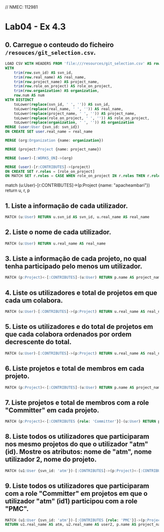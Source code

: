 // NMEC: 112981

# Lab04 - Ex 4.3

## 0. Carregue o conteudo do ficheiro `/resouces/git_selection.csv`.
```sql
LOAD CSV WITH HEADERS FROM 'file:///resources/git_selection.csv' AS row
WITH 
    trim(row.svn_id) AS svn_id,
    trim(row.real_name) AS real_name,
    trim(row.project_name) AS project_name,
    trim(row.role_on_project) AS role_on_project,
    trim(row.organization) AS organization,
    row.num AS num
WITH DISTINCT 
    toLower(replace(svn_id, ' ', '')) AS svn_id, 
    toLower(replace(real_name, ' ', '')) AS real_name, 
    toLower(replace(project_name, ' ', '')) AS project_name, 
    toLower(replace(role_on_project, ' ', '')) AS role_on_project, 
    toLower(replace(organization, ' ', '')) AS organization
MERGE (user:User {svn_id: svn_id}) 
ON CREATE SET user.real_name = real_name

MERGE (org:Organization {name: organization})

MERGE (project:Project {name: project_name})

MERGE (user)-[:WORKS_ON]->(org)

MERGE (user)-[r:CONTRIBUTES]->(project)
ON CREATE SET r.roles = [role_on_project]
ON MATCH SET r.roles = CASE WHEN role_on_project IN r.roles THEN r.roles ELSE r.roles + role_on_project END
```

match (u:User)-[r:CONTRIBUTES]->(p:Project {name: "apacheambari"}) return u, r, p

## 1. Liste a informação de cada utilizador.
```sql
MATCH (u:User) RETURN u.svn_id AS svn_id, u.real_name AS real_name
```
    
## 2. Liste o nome de cada utilizador.
```sql
MATCH (u:User) RETURN u.real_name AS real_name
```

## 3. Liste a informação de cada projeto, no qual tenha participado pelo menos um utilizador.
```sql
MATCH (p:Project)<-[:CONTRIBUTES]-(u:User) RETURN p.name AS project_name
```

## 4. Liste os utilizadores e total de projetos em que cada um colabora.
```sql
MATCH (u:User)-[:CONTRIBUTES]->(p:Project) RETURN u.real_name AS real_name, count(p) AS total_projects
```

## 5. Liste os utilizadores e do total de projetos em que cada colabora ordenados por ordem decrescente do total.
```sql
MATCH (u:User)-[:CONTRIBUTES]->(p:Project) RETURN u.real_name AS real_name, count(p) AS total_projects ORDER BY total_projects DESC
```

## 6. Liste projetos e total de membros em cada projeto.
```sql
MATCH (p:Project)<-[:CONTRIBUTES]-(u:User) RETURN p.name AS project_name, count(u) AS total_members
```

## 7. Liste projetos e total de membros com a role "Committer" em cada projeto.
```sql
MATCH (p:Project)<-[:CONTRIBUTES {role: 'Committer'}]-(u:User) RETURN p.name AS project_name, count(u) AS total_committers
```

## 8. Liste todos os utilizadores que participaram nos mesmo projetos do que o utilizador "atm" (id). Mostre os atributos: nome de "atm", nome utilizador 2, nome do projeto.
```sql
MATCH (u1:User {svn_id: 'atm'})-[:CONTRIBUTES]->(p:Project)<-[:CONTRIBUTES]-(u2:User) RETURN u1.real_name AS atm, u2.real_name AS user2, p.name AS project_name
```

## 9. Liste todos os utilizadores que participaram com a role "Committer" em projetos em que o utilizador "atm" (id1) participou com a role "PMC".
```sql
MATCH (u1:User {svn_id: 'atm'})-[:CONTRIBUTES {role: 'PMC'}]->(p:Project)<-[:CONTRIBUTES {role: 'Committer'}]-(u2:User)
RETURN u1.real_name AS atm, u2.real_name AS user2, p.name AS project_name
```